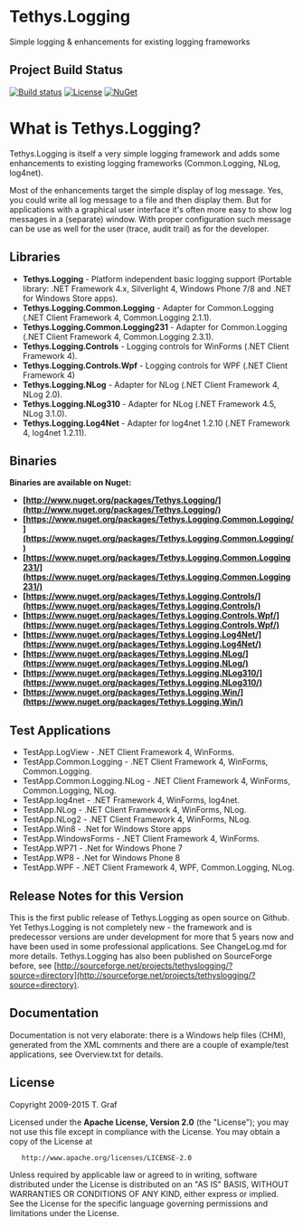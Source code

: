 Tethys.Logging
==============

Simple logging &amp; enhancements for existing logging frameworks

## Project Build Status ##
[![Build status](https://ci.appveyor.com/api/projects/status/wwv7i34nlv8h4g4i?svg=true)](https://ci.appveyor.com/project/tngraf/tethys-logging)
[![License](https://img.shields.io/badge/license-Apache--2.0-blue.svg)](http://www.apache.org/licenses/LICENSE-2.0)
[![NuGet](https://img.shields.io/badge/nuget%20package-v1.2.0-blue.svg)](https://www.nuget.org/packages/Tethys.Logging/)

# What is Tethys.Logging? #

Tethys.Logging is itself a very simple logging framework and adds some enhancements to existing logging frameworks (Common.Logging, NLog, log4net).

Most of the enhancements target the simple display of log message. Yes, you could write all log message to a file and then display them. But for applications with a graphical user interface it's often more easy to show log messages in a (separate) window. With proper configuration such message can be use as well for the user (trace, audit trail) as for the developer. 

## Libraries ##
* **Tethys.Logging** - Platform independent basic logging support (Portable library: .NET Framework 4.x, Silverlight 4, Windows Phone 7/8 and .NET for Windows 	Store apps).
* **Tethys.Logging.Common.Logging** - Adapter for Common.Logging (.NET Client Framework 4, Common.Logging 2.1.1).
* **Tethys.Logging.Common.Logging231** - Adapter for 	Common.Logging (.NET Client Framework 4, Common.Logging 2.3.1).
* **Tethys.Logging.Controls** - Logging controls for WinForms (.NET Client Framework 4).
* **Tethys.Logging.Controls.Wpf** - Logging controls for WPF (.NET Client Framework 4)
* **Tethys.Logging.NLog** - Adapter for NLog (.NET Client Framework 4, NLog 2.0).
* **Tethys.Logging.NLog310** - Adapter for NLog (.NET Framework 4.5, NLog 3.1.0).
* **Tethys.Logging.Log4Net** - Adapter for log4net 1.2.10 (.NET Framework 4, log4net 1.2.11).

## Binaries ##

**Binaries are available on Nuget:**

* **[http://www.nuget.org/packages/Tethys.Logging/](http://www.nuget.org/packages/Tethys.Logging/)**
* **[https://www.nuget.org/packages/Tethys.Logging.Common.Logging/](https://www.nuget.org/packages/Tethys.Logging.Common.Logging/)**
* **[https://www.nuget.org/packages/Tethys.Logging.Common.Logging231/](https://www.nuget.org/packages/Tethys.Logging.Common.Logging231/)**
* **[https://www.nuget.org/packages/Tethys.Logging.Controls/](https://www.nuget.org/packages/Tethys.Logging.Controls/)**
* **[https://www.nuget.org/packages/Tethys.Logging.Controls.Wpf/](https://www.nuget.org/packages/Tethys.Logging.Controls.Wpf/)**
* **[https://www.nuget.org/packages/Tethys.Logging.Log4Net/](https://www.nuget.org/packages/Tethys.Logging.Log4Net/)**
* **[https://www.nuget.org/packages/Tethys.Logging.NLog/](https://www.nuget.org/packages/Tethys.Logging.NLog/)**
* **[https://www.nuget.org/packages/Tethys.Logging.NLog310/](https://www.nuget.org/packages/Tethys.Logging.NLog310/)**
* **[https://www.nuget.org/packages/Tethys.Logging.Win/](https://www.nuget.org/packages/Tethys.Logging.Win/)**

## Test Applications ##
* TestApp.LogView - .NET Client Framework 4, WinForms. 
* TestApp.Common.Logging - .NET Client Framework 4, WinForms, Common.Logging. 
* TestApp.Common.Logging.NLog - .NET Client Framework 4, WinForms, Common.Logging, NLog.
* TestApp.log4net - .NET Framework 4, WinForms, log4net.
* TestApp.NLog - .NET Client Framework 4, WinForms, NLog.
* TestApp.NLog2 - .NET Client Framework 4, WinForms, NLog.
* TestApp.Win8 - .Net for Windows Store apps
* TestApp.WindowsForms - .NET Client Framework 4, WinForms.
* TestApp.WP71 - .Net for Windows Phone 7
* TestApp.WP8 - .Net for Windows Phone 8
* TestApp.WPF - .NET Client Framework 4, WPF, Common.Logging, NLog.

Release Notes for this Version
------------------------------
This is the first public release of Tethys.Logging as open source on Github. 
Yet Tethys.Logging is not completely new - the framework and is predecessor versions are under development for more that 5 years now and have been used in some professional applications. 
See ChangeLog.md for more details.
Tethys.Logging has also been published on SourceForge before, see [http://sourceforge.net/projects/tethyslogging/?source=directory](http://sourceforge.net/projects/tethyslogging/?source=directory).

Documentation
-------------
Documentation is not very elaborate: there is a Windows help files (CHM), 
generated from the XML comments and there are a couple of example/test 
applications, see Overview.txt for details.

License
-------
Copyright 2009-2015 T. Graf

Licensed under the **Apache License, Version 2.0** (the "License");
you may not use this file except in compliance with the License.
You may obtain a copy of the License at

       http://www.apache.org/licenses/LICENSE-2.0

Unless required by applicable law or agreed to in writing, software distributed under the License is distributed on an "AS IS" BASIS, WITHOUT WARRANTIES OR CONDITIONS OF ANY KIND, either express or implied.
See the License for the specific language governing permissions and limitations under the License.
